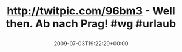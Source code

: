 ---
retweeted: false
source: <a href="http://twitter.com" rel="nofollow">Twitter Web Client</a>
entities:
  hashtags:
  - text: wg
    indices:
    - '52'
    - '55'
  - text: urlaub
    indices:
    - '56'
    - '63'
  symbols: []
  user_mentions: []
  urls: []
display_text_range:
- '0'
- '63'
favorite_count: '0'
id_str: '2458467375'
truncated: false
retweet_count: '0'
id: '2458467375'
created_at: Fri Jul 03 19:22:29 +0000 2009
favorited: false
full_text: 'http://twitpic.com/96bm3 - Well then. Ab nach Prag! #wg #urlaub'
lang: de
tags:
- wg
- urlaub
- pesos/twitter
date: '2009-07-03T19:22:29+00:00'
src: https://twitter.com/bascht/status/2458467375
original_url: https://twitter.com/bascht/status/2458467375
type: twitter_tweet
text: 'http://twitpic.com/96bm3 - Well then. Ab nach Prag! #wg #urlaub'
title: 'http://twitpic.com/96bm3 - Well then. Ab nach Prag! #wg #urlaub

  '

---